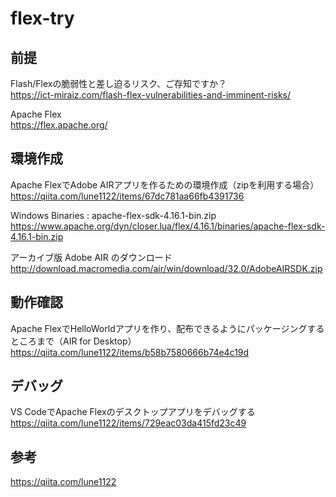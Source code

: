# flex-try

## 前提

Flash/Flexの脆弱性と差し迫るリスク、ご存知ですか？  
https://ict-miraiz.com/flash-flex-vulnerabilities-and-imminent-risks/  

Apache Flex  
https://flex.apache.org/  


## 環境作成

Apache FlexでAdobe AIRアプリを作るための環境作成（zipを利用する場合）  
https://qiita.com/lune1122/items/67dc781aa66fb4391736  

Windows Binaries : apache-flex-sdk-4.16.1-bin.zip  
https://www.apache.org/dyn/closer.lua/flex/4.16.1/binaries/apache-flex-sdk-4.16.1-bin.zip  

アーカイブ版 Adobe AIR のダウンロード  
http://download.macromedia.com/air/win/download/32.0/AdobeAIRSDK.zip  


## 動作確認

Apache FlexでHelloWorldアプリを作り、配布できるようにパッケージングするところまで（AIR for Desktop）  
https://qiita.com/lune1122/items/b58b7580666b74e4c19d  



## デバッグ

VS CodeでApache Flexのデスクトップアプリをデバッグする  
https://qiita.com/lune1122/items/729eac03da415fd23c49  


## 参考

https://qiita.com/lune1122  

